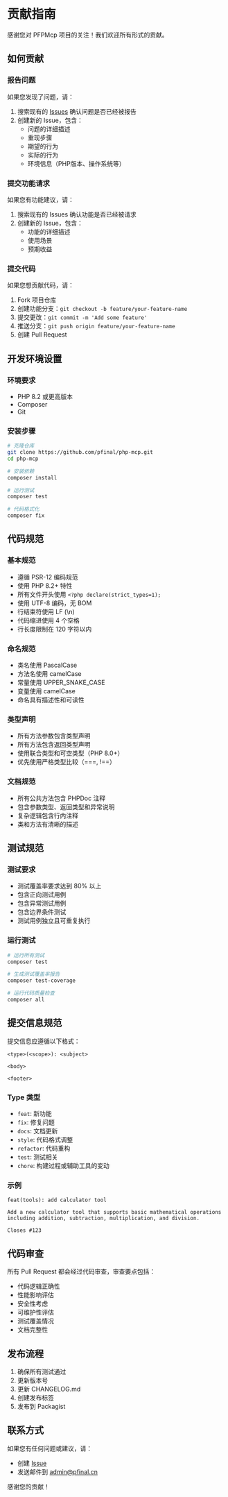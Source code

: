 # 贡献指南

感谢您对 PFPMcp 项目的关注！我们欢迎所有形式的贡献。

## 如何贡献

### 报告问题

如果您发现了问题，请：

1. 搜索现有的 [Issues](https://github.com/pfinal/php-mcp/issues) 确认问题是否已经被报告
2. 创建新的 Issue，包含：
   - 问题的详细描述
   - 重现步骤
   - 期望的行为
   - 实际的行为
   - 环境信息（PHP版本、操作系统等）

### 提交功能请求

如果您有功能建议，请：

1. 搜索现有的 Issues 确认功能是否已经被请求
2. 创建新的 Issue，包含：
   - 功能的详细描述
   - 使用场景
   - 预期收益

### 提交代码

如果您想贡献代码，请：

1. Fork 项目仓库
2. 创建功能分支：`git checkout -b feature/your-feature-name`
3. 提交更改：`git commit -m 'Add some feature'`
4. 推送分支：`git push origin feature/your-feature-name`
5. 创建 Pull Request

## 开发环境设置

### 环境要求

- PHP 8.2 或更高版本
- Composer
- Git

### 安装步骤

```bash
# 克隆仓库
git clone https://github.com/pfinal/php-mcp.git
cd php-mcp

# 安装依赖
composer install

# 运行测试
composer test

# 代码格式化
composer fix
```

## 代码规范

### 基本规范

- 遵循 PSR-12 编码规范
- 使用 PHP 8.2+ 特性
- 所有文件开头使用 `<?php declare(strict_types=1);`
- 使用 UTF-8 编码，无 BOM
- 行结束符使用 LF (\n)
- 代码缩进使用 4 个空格
- 行长度限制在 120 字符以内

### 命名规范

- 类名使用 PascalCase
- 方法名使用 camelCase
- 常量使用 UPPER_SNAKE_CASE
- 变量使用 camelCase
- 命名具有描述性和可读性

### 类型声明

- 所有方法参数包含类型声明
- 所有方法包含返回类型声明
- 使用联合类型和可空类型（PHP 8.0+）
- 优先使用严格类型比较（===, !==）

### 文档规范

- 所有公共方法包含 PHPDoc 注释
- 包含参数类型、返回类型和异常说明
- 复杂逻辑包含行内注释
- 类和方法有清晰的描述

## 测试规范

### 测试要求

- 测试覆盖率要求达到 80% 以上
- 包含正向测试用例
- 包含异常测试用例
- 包含边界条件测试
- 测试用例独立且可重复执行

### 运行测试

```bash
# 运行所有测试
composer test

# 生成测试覆盖率报告
composer test-coverage

# 运行代码质量检查
composer all
```

## 提交信息规范

提交信息应遵循以下格式：

```
<type>(<scope>): <subject>

<body>

<footer>
```

### Type 类型

- `feat`: 新功能
- `fix`: 修复问题
- `docs`: 文档更新
- `style`: 代码格式调整
- `refactor`: 代码重构
- `test`: 测试相关
- `chore`: 构建过程或辅助工具的变动

### 示例

```
feat(tools): add calculator tool

Add a new calculator tool that supports basic mathematical operations
including addition, subtraction, multiplication, and division.

Closes #123
```

## 代码审查

所有 Pull Request 都会经过代码审查，审查要点包括：

- 代码逻辑正确性
- 性能影响评估
- 安全性考虑
- 可维护性评估
- 测试覆盖情况
- 文档完整性

## 发布流程

1. 确保所有测试通过
2. 更新版本号
3. 更新 CHANGELOG.md
4. 创建发布标签
5. 发布到 Packagist

## 联系方式

如果您有任何问题或建议，请：

- 创建 [Issue](https://github.com/pfinal/php-mcp/issues)
- 发送邮件到 admin@pfinal.cn

感谢您的贡献！
